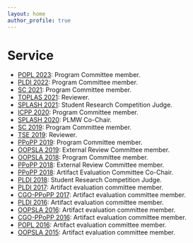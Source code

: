 ```yaml
---
layout: home 
author_profile: true
---
```

<h1> Service </h1>
<ul>
 <li> <a href ="https://conf.researchr.org/committee/POPL-2023/POPL-2023-popl-research-papers-program-committee">POPL 2023</a>: Program Committee member. </li>
 <li> <a href ="https://pldi22.sigplan.org/committee/pldi-2022-pldi-program-committee">PLDI 2022</a>: Program Committee member. </li>
 <li> <a href="https://sc21.supercomputing.org/planning-committee/">SC 2021</a>: Program Committee member. </li>
 <li> <a href="https://dl.acm.org/journal/toplas">TOPLAS 2021</a>: Reviewer. </li>
 <li> <a href="https://2021.splashcon.org/committee/splash-2021-SRC-reviewers-judges">SPLASH 2021</a>: Student Research Competition Judge. </li>
 <li> <a href="https://jnamaral.github.io/icpp20/organization/">ICPP 2020</a>: Program Committee member. </li>
 <li> <a href="https://2020.splashcon.org/committee/splash-2020-PLMW-organizing-committee">SPLASH 2020</a>: PLMW Co-Chair. </li>
 <li> <a href="https://sc19.supercomputing.org/planning-committee/">SC 2019</a>: Program Committee member. </li>
 <li> <a href="https://www.computer.org/csdl/journal/ts">TSE 2019</a>: Reviewer. </li>
 <li> <a href="https://ppopp19.sigplan.org/committee/ppopp-2019-program-committee">PPoPP 2019</a>: Program Committee member. </li>
 <li> <a href="https://2019.splashcon.org/committee/splash-2019-oopsla-external-review-committee">OOPSLA 2019</a>: External Review Committee member. </li>
 <li> <a href="https://2018.splashcon.org/committee/splash-2018-oopsla-committee">OOPSLA 2018</a>: Program Committee member. </li>
 <li> <a href="https://ppopp18.sigplan.org/committee/ppopp-2018-extended-review-committee">PPoPP 2018</a>: External Review Committee member. </li>
 <li> <a href="https://ppopp18.sigplan.org/committee/ppopp-2018-artifact-evaluation-committee">PPoPP 2018</a>: Artifact Evaluation Committee Co-Chair. </li>
 <li> <a href="https://pldi18.sigplan.org/committee/pldi-2018-src-committee">PLDI 2018</a>: Student Research Competition Judge. </li>
 <li> <a href="https://pldi17.sigplan.org/committee/pldi-2017-artifact-evaluation-committee">PLDI 2017</a>: Artifact evaluation committee member. </li>
 <li> <a href="https://ctuning.org/ae/committee.html">CGO-PPoPP 2017</a>: Artifact evaluation committee member. </li>
 <li> <a href="https://pldi16.sigplan.org/committee/pldi-2016-artifacts-evaluation-committee">PLDI 2016</a>: Artifact evaluation committee member. </li>
 <li> <a href="https://2016.splashcon.org/committee/splash-2016-artifacts-organizing-committee">OOPSLA 2016</a>: Artifact evaluation committee member. </li>
 <li> <a href="https://ctuning.org/ae/committee.html">CGO-PPoPP 2016</a>: Artifact evaluation committee member. </li>
 <li> <a href="https://popl16.sigplan.org/committee/popl-2016-ae-member-committees">POPL 2016</a>: Artifact evaluation committee member. </li>
 <li> <a href="https://2015.splashcon.org/committee/splash2015-artifacts-program-committee">OOPSLA 2015</a>: Artifact evaluation committee member. </li>

</ul>
